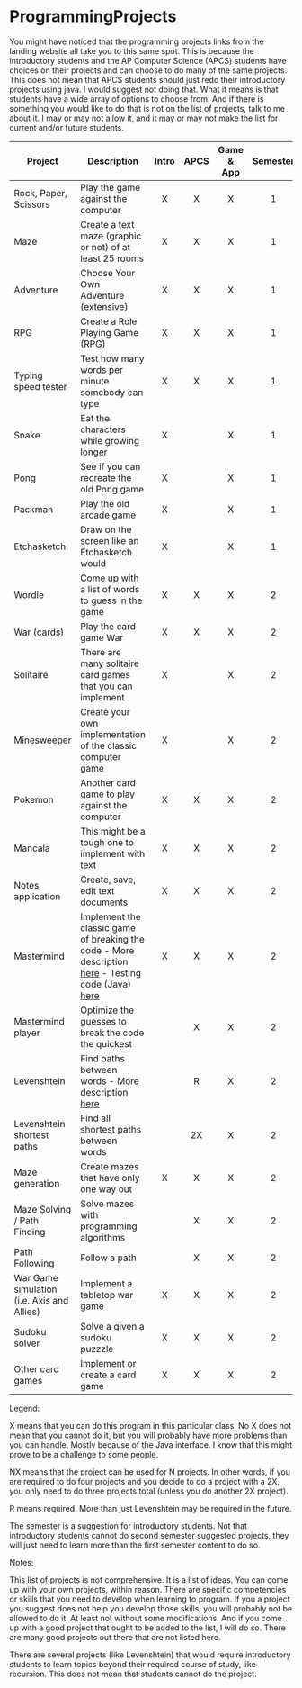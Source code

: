 # ProgrammingProjects

You might have noticed that the programming projects links from the landing website all take you to this same spot.  This is because the introductory students and the AP Computer Science (APCS) students have choices on their projects and can choose to do many of the same projects.  This does not mean that APCS students should just redo their introductory projects using java.  I would suggest not doing that.  What it means is that students have a wide array of options to choose from.  And if there is something you would like to do that is not on the list of projects, talk to me about it.  I may or may not allow it, and it may or may not make the list for current and/or future students.

| Project | Description | Intro | APCS | Game & App | Semester |
| ------- | ----------- | :---: | :---: |  :---:  |   :---:  |
| Rock, Paper, Scissors | Play the game against the computer | X | X | X | 1 |
| Maze | Create a text maze (graphic or not) of at least 25 rooms | X | X | X | 1 |
| Adventure | Choose Your Own Adventure (extensive) | X | X | X | 1 |
| RPG | Create a Role Playing Game (RPG) | X | X | X | 1 |
| Typing speed tester | Test how many words per minute somebody can type | X | X | X | 1 |
| Snake | Eat the characters while growing longer | X |  | X | 1 |
| Pong | See if you can recreate the old Pong game | X |  | X | 1 |
| Packman | Play the old arcade game | X |  | X | 1 |
| Etchasketch | Draw on the screen like an Etchasketch would | X |  | X | 1 |
| Wordle | Come up with a list of words to guess in the game | X | X | X | 2 |
| War (cards) | Play the card game War | X | X | X | 2 |
| Solitaire | There are many solitaire card games that you can implement | X |  | X | 2 |
| Minesweeper | Create your own implementation of the classic computer game | X |  | X | 2 |
| Pokemon | Another card game to play against the computer | X | X | X | 2 |
| Mancala | This might be a tough one to implement with text | X | X | X | 2 |
| Notes application | Create, save, edit text documents | X | X | X | 2 |
| Mastermind | Implement the classic game of breaking the code - More description [here](https://github.com/MichaelTMiyoshi/JavaWithMiyoshi/blob/master/Problems/GoalSheet05.md) - Testing code (Java) [here](https://github.com/MichaelTMiyoshi/JavaWithMiyoshi/blob/master/Problems/MastermindTester.java) | X | X | X | 2 |
| Mastermind player | Optimize the guesses to break the code the quickest |  | X | X | 2 |
| Levenshtein | Find paths between words - More description [here](https://github.com/MichaelTMiyoshi/JavaWithMiyoshi/blob/master/Problems/GoalSheet14.md) |  | R | X | 2 |
| Levenshtein shortest paths | Find all shortest paths between words |  | 2X | X | 2 |
| Maze generation | Create mazes that have only one way out | X | X | X | 2 |
| Maze Solving / Path Finding | Solve mazes with programming algorithms |  | X | X | 2 |
| Path Following | Follow a path |  | X | X | 2 |
| War Game simulation (i.e. Axis and Allies) | Implement a tabletop war game | X | X | X | 2 |
| Sudoku solver | Solve a given a sudoku puzzzle | X | X | X | 2 |
| Other card games | Implement or create a card game | X | X | X | 2 |

Legend:

X means that you can do this program in this particular class.  No X does not mean that you cannot do it, but you will probably have more problems than you can handle.  Mostly because of the Java interface.  I know that this might prove to be a challenge to some people.

NX means that the project can be used for N projects.  In other words, if you are required to do four projects and you decide to do a project with a 2X, you only need to do three projects total (unless you do another 2X project).

R means required.  More than just Levenshtein may be required in the future.

The semester is a suggestion for introductory students.  Not that introductory students cannot do second semester suggested projects, they will just need to learn more than the first semester content to do so.

Notes:

This list of projects is not comprehensive.  It is a list of ideas.  You can come up with your own projects, within reason.  There are specific competencies or skills that you need to develop when learning to program.  If you a project you suggest does not help you develop those skills, you will probably not be allowed to do it.  At least not without some modifications.  And if you come up with a good project that ought to be added to the list, I will do so.  There are many good projects out there that are not listed here.

There are several projects (like Levenshtein) that would require introductory students to learn topics beyond their required course of study, like recursion.  This does not mean that students cannot do the project.

